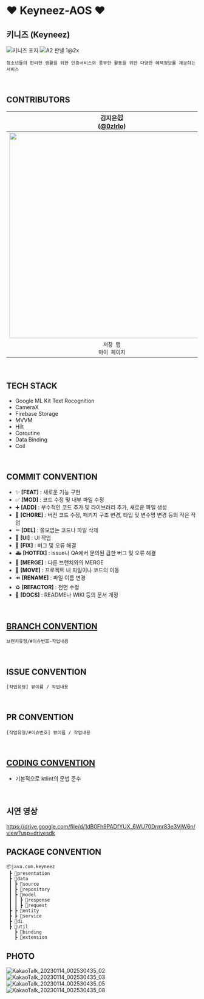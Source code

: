 # ❤️ Keyneez-AOS ❤️

## 키니즈 (Keyneez)
![키니즈 표지](https://user-images.githubusercontent.com/83579348/212356641-b8f4be5a-c10d-4547-934b-1a7eeec6bf93.png)
![A2 판넬 1@2x](https://user-images.githubusercontent.com/70744494/212153469-efeab9d1-927c-4937-8778-e27bf262510b.png)
```
청소년들의 편리한 생활을 위한 인증서비스와 풍부한 활동을 위한 다양한 혜택정보를 제공하는 서비스
```
<br>

## CONTRIBUTORS
| 김지은🐭<br/>([@0zlrlo](https://github.com/0zlrlo)) | 서동주🦦<br/>([@DongjooSEO](https://github.com/DongjooSEO)) | 전채연🐸<br/>([@b1urrrr](https://github.com/b1urrrr)) |
| :---: | :---: | :---: |
| <img width="540" src="https://user-images.githubusercontent.com/70993562/210304447-6d74e759-5baf-4d08-866f-57bf10bddc3a.jpg"/> | <img width="540" src="https://user-images.githubusercontent.com/70993562/210304332-6bcf7c78-5612-4821-8447-48f1ba2f045c.jpg"/> | <img width="540" src="https://user-images.githubusercontent.com/70993562/210304413-00952aa3-4faa-46a8-bacf-b94df2cc0499.jpg"/> |
| `저장 탭`<br/>`마이 페이지` | `인포 탭`<br/>`랜딩 페이지` | `온라인 인증서 발급 페이지`<br/>`로그인/회원가입 페이지` |
<br>

## TECH STACK
- Google ML Kit Text Rocognition
- CameraX
- Firebase Storage
- MVVM
- Hilt
- Coroutine
- Data Binding
- Coil
<br>

## COMMIT CONVENTION
- ✨ **[FEAT]** : 새로운 기능 구현
- ✅ **[MOD]** : 코드 수정 및 내부 파일 수정
- ➕ **[ADD]** : 부수적인 코드 추가 및 라이브러리 추가, 새로운 파일 생성
- 🎀 **[CHORE]** : 버전 코드 수정, 패키지 구조 변경, 타입 및 변수명 변경 등의 작은 작업
- ⚰️ **[DEL]** : 쓸모없는 코드나 파일 삭제
- 💄 **[UI]** : UI 작업
- 🔨 **[FIX]** : 버그 및 오류 해결
- 🚑️ **[HOTFIX]** : issue나 QA에서 문의된 급한 버그 및 오류 해결
- 🔀 **[MERGE]** : 다른 브랜치와의 MERGE
- 🚚 **[MOVE]** : 프로젝트 내 파일이나 코드의 이동
- ⏪️ **[RENAME]** : 파일 이름 변경
- ♻️ **[REFACTOR]** : 전면 수정
- 📝 **[DOCS]** : README나 WIKI 등의 문서 개정
<br>

## [BRANCH CONVENTION](https://www.notion.so/Branch-Convention-adc2b87bf2be49c992454b49039f449f)
```
브랜치유형/#이슈번호-작업내용
```
<br>

## ISSUE CONVENTION
```
[작업유형] 뷰이름 / 작업내용
```
<br>

## PR CONVENTION
```
[작업유형/#이슈번호] 뷰이름 / 작업내용
```
<br>

## [CODING CONVENTION](https://trite-squirrel-6ef.notion.site/7c8e55041b0e437cb96827632e2d2217?v=9ff52f8daead49a9a5f1bc880c40aa01)
- 기본적으로 ktlint의 문법 준수
<br>

## 시연 영상
https://drive.google.com/file/d/1dB0Fh9PADfYUX_6WU70Drmr83e3VjW6n/view?usp=drivesdk
<br>

## PACKAGE CONVENTION
```
📦java.com.keyneez 
 ┣ 📂presentation
 ┣ 📂data
 ┃ ┣ 📂source
 ┃ ┣ 📂repository
 ┃ ┣ 📂model
 ┃ ┃ ┣ 📂response
 ┃ ┃ ┣ 📂request
 ┣ ┣ 📂entity
 ┣ ┣ 📂service
 ┣ 📁di
 ┣ 📁util
   ┣ 📂binding
   ┣ 📂extension
```

## PHOTO
![KakaoTalk_20230114_002530435_02](https://user-images.githubusercontent.com/70993562/212357079-34cdf0cc-bb36-4379-aa52-74ed65451f44.jpg)
![KakaoTalk_20230114_002530435_03](https://user-images.githubusercontent.com/70993562/212357103-06af5fab-0bbd-46de-9ffb-a57c837ff83c.jpg)
![KakaoTalk_20230114_002530435_05](https://user-images.githubusercontent.com/70993562/212357133-dd4656a0-0a7b-4af1-aa84-9d29662639c3.jpg)
![KakaoTalk_20230114_002530435_08](https://user-images.githubusercontent.com/70993562/212357153-14d8330a-0269-4cad-870a-a1b48b501fc0.jpg)
<br>
